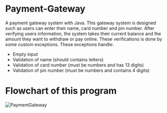 # Payment-Gateway

A payment gateway system with Java. This gateway system is designed such as users can enter their name, card number and pin
number. After verifying users information, the system takes their current balance and the
amount they want to withdraw or pay online. These verifications is done by some custom exceptions. These exceptions handle:

- Empty input
- Validation of name (should contains letters)
- Validation of card number (must be numbers and has 13 digits)
- Validation of pin number (must be numbers and contains 4 digits)

# Flowchart of this program 


![PaymentGateway](https://user-images.githubusercontent.com/27910097/84402854-d45fbc00-ac26-11ea-9f14-ac506921678c.png)
